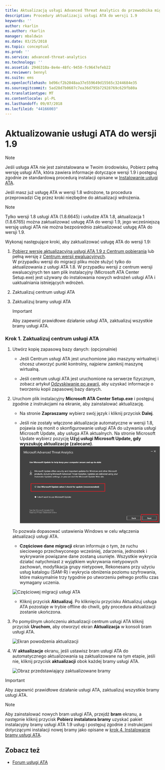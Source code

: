 ```yaml
---
title: Aktualizacją usługi Advanced Threat Analytics do przewodnika migracji 1.9 | Dokumentacja firmy Microsoft
description: Procedury aktualizacji usługi ATA do wersji 1.9
keywords: ''
author: rkarlin
ms.author: rkarlin
manager: mbaldwin
ms.date: 03/25/2018
ms.topic: conceptual
ms.prod: ''
ms.service: advanced-threat-analytics
ms.technology: ''
ms.assetid: 2946310a-8e4e-48fc-9450-fc9647efeb22
ms.reviewer: bennyl
ms.suite: ems
ms.openlocfilehash: bd96cf2b2048aa37e559649d15565c3244684e35
ms.sourcegitcommit: 5ad28d7b0607c7ea36d795b72928769c629fb80a
ms.translationtype: MT
ms.contentlocale: pl-PL
ms.lasthandoff: 09/07/2018
ms.locfileid: "44166003"
---
```

# <a name="updating-ata-to-version-19"></a>Aktualizowanie usługi ATA do wersji 1.9

> [!NOTE] 
> Jeśli usługa ATA nie jest zainstalowana w Twoim środowisku, Pobierz pełną wersję usługi ATA, która zawiera informacje dotyczące wersji 1.9 i postępuj zgodnie ze standardową procedurą instalacji opisane w [Instalowanie usługi ATA](install-ata-step1.md).

Jeśli masz już usługę ATA w wersji 1.8 wdrożone, ta procedura przeprowadzi Cię przez kroki niezbędne do aktualizacji wdrożenia.

> [!NOTE] 
>  Tylko wersji 1.8 usługi ATA (1.8.6645) i usłudze ATA 1.8, aktualizacja 1 (1.8.6765) można zaktualizować usługę ATA do wersji 1.9, jego wcześniejszą wersję usługi ATA nie można bezpośrednio zaktualizować usługę ATA do wersji 1.9.

Wykonaj następujące kroki, aby zaktualizować usługę ATA do wersji 1.9:

1.  [Pobierz wersję aktualizacyjną usługi ATA 1.9 z Centrum pobierania](https://www.microsoft.com/download/details.aspx?id=56725) lub pełną wersję z [Centrum wersji ewaluacyjnych](http://www.microsoft.com/evalcenter/evaluate-microsoft-advanced-threat-analytics).<br>
W przypadku wersji do migracji pliku może służyć tylko do aktualizowania z usługi ATA 1.8. W przypadku wersji z centrum wersji ewaluacyjnych ten sam plik instalacyjny (Microsoft ATA Center Setup.exe) jest używany do instalowania nowych wdrożeń usługi ATA i uaktualniania istniejących wdrożeń.

2.  Zaktualizuj centrum usługi ATA

4.  Zaktualizuj bramy usługi ATA

    > [!IMPORTANT]
    > Aby zapewnić prawidłowe działanie usługi ATA, zaktualizuj wszystkie bramy usługi ATA.

### <a name="step-1-update-the-ata-center"></a>Krok 1. Zaktualizuj centrum usługi ATA

1.  Utwórz kopię zapasową bazy danych: (opcjonalnie)

    -   Jeśli Centrum usługi ATA jest uruchomione jako maszyny wirtualnej i chcesz utworzyć punkt kontrolny, najpierw zamknij maszynę wirtualną.

    -   Jeśli centrum usługi ATA jest uruchomione na serwerze fizycznym, zobacz artykuł [Odzyskiwanie po awarii](disaster-recovery.md), aby uzyskać informacje o tworzeniu kopii zapasowej bazy danych.

2.  Uruchom plik instalacyjny **Microsoft ATA Center Setup.exe** i postępuj zgodnie z instrukcjami na ekranie, aby zainstalować aktualizację.

    -  Na stronie **Zapraszamy** wybierz swój język i kliknij przycisk **Dalej**.

    -  Jeśli nie zostały włączone aktualizacje automatyczne w wersji 1.8, pojawia się monit o skonfigurowanie usługi ATA do używania usługi Microsoft Update, aby usługa ATA aktualnych.  Na stronie Microsoft Update wybierz pozycję **Użyj usługi Microsoft Update, gdy wyszukuję aktualizacje (zalecane)**.
    ![Zachowaj aktualny obraz usługi ATA](media/ata_ms_update.png)
     
     To pozwala dopasować ustawienia Windows w celu włączenia aktualizacji usługi ATA. 
    
    -  **Częściowe dane migracji** ekran informuje o tym, że ruchu sieciowego przechwyconego wcześniej, zdarzenia, jednostek i wykrywanie powiązane dane zostaną usunięte. Wszystkie wykrycia działać natychmiast z wyjątkiem wykrywania nietypowych zachowań, modyfikacja grupy nietypowe, Rekonesans przy użyciu usług katalogu (SAM-R) i wykrycia obniżenia poziomu szyfrowania, które maksymalnie trzy tygodnie po utworzeniu pełnego profilu czas wymagany uczenia. 
     
      ![Częściowej migracji usługi ATA](media/partial-migration.png)

    -  Kliknij przycisk **Aktualizuj**. Po kliknięciu przycisku Aktualizuj usługa ATA pozostaje w trybie offline do chwili, gdy procedura aktualizacji zostanie ukończona.

4.  Po pomyślnym ukończeniu aktualizacji centrum usługi ATA kliknij przycisk **Uruchom**, aby otworzyć ekran **Aktualizacja** w konsoli bram usługi ATA.

     ![Ekran powodzenia aktualizacji](media/migration-center-success.png)

5.  W **aktualizacje** ekranu, jeśli ustawisz bram usługi ATA do automatycznego aktualizowania są zaktualizowane na tym etapie, jeśli nie, kliknij przycisk **aktualizacji** obok każdej bramy usługi ATA.
  
     ![Obraz przedstawiający zaktualizowane bramy](media/migration-update-gw.png)

  
> [!IMPORTANT] 
> Aby zapewnić prawidłowe działanie usługi ATA, zaktualizuj wszystkie bramy usługi ATA.
 
> [!NOTE] 
> Aby zainstalować nowych bram usługi ATA, przejdź **bram** ekranu, a następnie kliknij przycisk **Pobierz instalatora bramy** uzyskać pakiet instalacyjny bramy usługi ATA 1.9 usług i postępuj zgodnie z instrukcjami dotyczącymi instalacji nowej bramy jako opisane w [krok 4. Instalowanie bramy usługi ATA](install-ata-step4.md).


## <a name="see-also"></a>Zobacz też

- [Forum usługi ATA](https://social.technet.microsoft.com/Forums/security/home?forum=mata)
